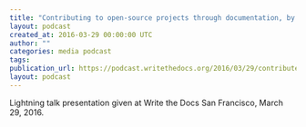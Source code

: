 ```yaml
---
title: "Contributing to open-source projects through documentation, by Rhonda Glennon"
layout: podcast
created_at: 2016-03-29 00:00:00 UTC
author: ""
categories: media podcast
tags:
publication_url: https://podcast.writethedocs.org/2016/03/29/contribute-open-source-rhonda-glennon/
layout: podcast
---
```


Lightning talk presentation given at Write the Docs San Francisco, March 29, 2016.
